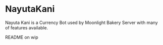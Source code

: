 # NayutaKani
Nayuta Kani is a Currency Bot used by Moonlight Bakery Server with many of features available.

README on wip
